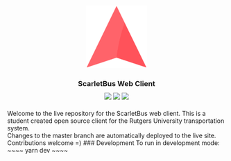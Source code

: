 <p align="center">
  <img src="/src/assets/icons/logo.svg" alt="Your image title" width="140"/>
</p>

<h3 align="center">ScarletBus Web Client</h3>
<p align="center" style="margin-top: -5px; margin-bottom: 20px;">
<img src="https://travis-ci.org/adam-piziak/scarletbus-web.svg?branch=master">
<img src="https://img.shields.io/badge/License-MIT-blue.svg">
<img src="https://img.shields.io/website/https/www.scarletbus.com.svg?label=status">
</p>
Welcome to the live repository for the ScarletBus web client. This is a student created open source client for the Rutgers University transportation system.

<br>
Changes to the master branch are automatically deployed to the live site. Contributions welcome =)
### Development
To run in development mode:
~~~~
yarn dev
~~~~
